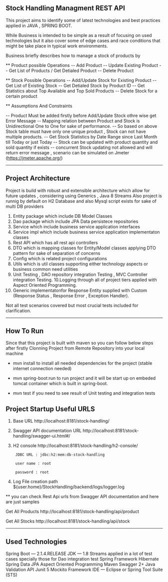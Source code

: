 ## Stock Handling Managment REST API 

This project aims to identify some of latest technologies and best practices applied in JAVA , SPRING BOOT.

While Business is intended to be simple as a result of focusing on used technologies but it also cover some of edge cases and race conditions that might be take place
in typical work environments.

Business briefly describes how to manage a stock of products by 
 
 ** Product possible Operations
 -- Add  Product
 -- Update Existing Product
 -- Get List of Products / Get Detialed Product
 -- Delete Product
 
 **  Stock Possible Operations
 -- Add/Update Stock for Existing Product
 -- Get List of Existing Stock 
 -- Get Detialed Stock by Product ID
 -- Get Statistics about Top Available and Top Sold Products
 -- Delete Stock for a certain product
 
 ** Assumptions And Constraints
 
 -- Product Must be added firstly before Add/Update Stock othre wise get Error Message
 -- Mapping relation between Product and Stock is Unidirectional One to One for sake of performance. 
 -- So based on above Stock table must have only one unique product , Stock can not have multiple products.
 -- Get Stock Statistics by Date Range since Last Month till Today or just Today
 -- Stock can be updated with product quantity and sold quantity if exists
 -- concurrent Stock updating not allowed and will return error message , scenario can be simulated on Jmeter (https://jmeter.apache.org/)

---

## Project Architecture

Project is build with  robust and extensible architecture which allow for future updates , considering using Generics , Java 8 Streams
Also project is runnig by default on H2 Database and also Mysql script exists for sake of multi DB providers

1. Entity package which include DB Model Classes
2. Dao package which include JPA Data persistece repositories
3. Service which include business service application interfaces
4. Service impl which include business service application implementaton classes
5. Rest API which has all rest api controllers
6. DTO which is mapping classes for Entity/Model classes applying DTO pattern for sake of separation of concerns
7. Config which is related project configurations 
8. Utils which is util classes supporting either technology aspects or business common need utilities
9. Unit Testing , DAO repository integration Testing , MVC Controller integration Testing.
10.Logging through all of project tiers applied with Aspect Oriented Programming.
11. Generic implementatonfor Response Entity supplied with Custom (Response Status , Response Error , Exception Handler).

Not all test  scenarios covered but most crucial tests included for clarification.     

---

## How To Run

Since that this project is built with maven so you can follow below steps after firstly Clonning Project from Remote Repository into your local machine

* mvn install to install all needed dependencies for the project (stable internet connection needed)

* mvn spring-boot:run to run project and it will be start up on embeded tomcat container which is built in spring-boot.

* mvn test if you need to see result of Unit testing and integration tests

## Project Startup Useful URLS

1. Base URL  http://localhost:8181/stock-handling/ 
2. Swagger API documentation URL http://localhost:8181/stock-handling/swagger-ui.html#/
3. H2 console http://localhost:8181/stock-handling/h2-console/  
		
		JDBC URL : jdbc:h2:mem:db-stock-handling
		
		user name : root
		
		password : root 
		
4. Log File creation path ${user.home}/StockHandling/backend/logs/logger.log		
	
** you can check Rest Api urls from Swagger API documentation and here are just samples

Get All Products  http://localhost:8181/stock-handling/api/product

Get All Stocks http://localhost:8181/stock-handling/api/stock	
		

---

## Used Technologies

Spring Boot — 2.1.4.RELEASE
JDK — 1.8  Streams applied in a lot of test cases specially those for Dao integration test
Spring Framework 
Hibernate 
Spring Data JPA
Aspect Oriented Programming
Maven 
Swagger 2+
Java Validation API
Junit 5 
Mockito Framework
IDE — Eclipse or Spring Tool Suite (STS)
